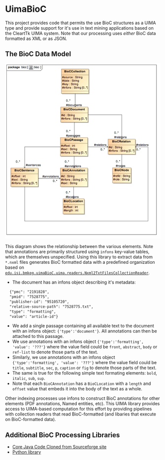 # UimaBioC

This project provides code that permits the use BioC structures as a UIMA type and provide support for it's use in text mining applications based on the CleartTk UIMA system. Note that our processing uses *either* BioC data formatted as XML or as JSON.

## The BioC Data Model

![UML Diagram](src/main/resources/uml/bioc.jpg)

This diagram shows the relationship between the various elements. Note that annotations are primarily structured using `infons` key-value tables, which are themselves unspecified. Using this library to extract data from `*.nxml` files generates BioC formatted data with a predefined organization based on [`edu.isi.bmkeg.uimaBioC.uima.readers.Nxml2TxtFilesCollectionReader`](src/main/java/edu/isi/bmkeg/uimaBioC/uima/readers/Nxml2TxtFilesCollectionReader.java). 

* The document has an infons object describing it's metadata:

```
  {"pmc": "2191828",  
  "pmid": "7528775", 
  "publisher-id": "95105720", 
  "relative-source-path": "7528775.txt", 
  "type": "formatting", 
  "value": "article-id"}
```

* We add a single passage containing all available text to the document with an infons object: `{'type':'document'}`. All annotations can then be attached to this passage.
* We use annotations with an infons object `{'type':'formatting', 'value': '???'}` where the value field could be `front`, `abstract`, `body` or `ref-list` to denote those parts of the text. 
* Similarly, we use annotations with an infons object `{'type':'formatting', 'value': '???'}` where the value field could be `title`, `subtitle`, `sec`, `p`,  `caption` or `fig` to denote those parts of the text.
* The same is true for the following simple text formating elements: `bold`, `italic`, `sub`, `sup`.
* Note that each `BioCAnnotation` has a `BioCLocation` with a `length` and `offset` value that embeds it into the body of the text as a whole.  

Other indexing processes use infons to construct BioC annotations for other elements (PDF annotations, Named entities, etc). This UIMA library provides access to UIMA-based computation for this effort by providing pipelines with collection readers that read BioC-formatted (and libaries that execute on BioC-formatted data).  

## Additional BioC Processing Libraries

* [Core Java Code Cloned from Sourceforge site](https://github.com/openbiocuration/BioC_Java)
* [Python library](https://github.com/2mh/PyBioC)

